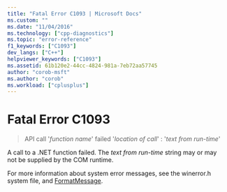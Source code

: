 ```yaml
---
title: "Fatal Error C1093 | Microsoft Docs"
ms.custom: ""
ms.date: "11/04/2016"
ms.technology: ["cpp-diagnostics"]
ms.topic: "error-reference"
f1_keywords: ["C1093"]
dev_langs: ["C++"]
helpviewer_keywords: ["C1093"]
ms.assetid: 61b120e2-44cc-4824-981a-7eb72aa57745
author: "corob-msft"
ms.author: "corob"
ms.workload: ["cplusplus"]
---
```

# Fatal Error C1093

> API call '*function name*' failed '*location of call*' : '*text from run-time*'  
  
A call to a .NET function failed. The *text from run-time* string may or may not be supplied by the COM runtime.  
  
For more information about system error messages, see the winerror.h system file, and [FormatMessage](/windows/desktop/api/winbase/nf-winbase-formatmessage).
